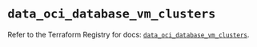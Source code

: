 # `data_oci_database_vm_clusters`

Refer to the Terraform Registry for docs: [`data_oci_database_vm_clusters`](https://registry.terraform.io/providers/oracle/oci/6.18.0/docs/data-sources/database_vm_clusters).
